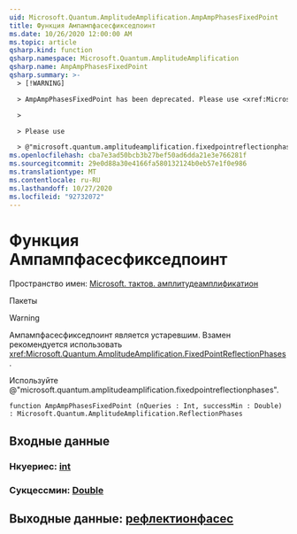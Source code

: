 ```yaml
---
uid: Microsoft.Quantum.AmplitudeAmplification.AmpAmpPhasesFixedPoint
title: Функция Ампампфасесфикседпоинт
ms.date: 10/26/2020 12:00:00 AM
ms.topic: article
qsharp.kind: function
qsharp.namespace: Microsoft.Quantum.AmplitudeAmplification
qsharp.name: AmpAmpPhasesFixedPoint
qsharp.summary: >-
  > [!WARNING]

  > AmpAmpPhasesFixedPoint has been deprecated. Please use <xref:Microsoft.Quantum.AmplitudeAmplification.FixedPointReflectionPhases> instead.

  >

  > Please use

  > @"microsoft.quantum.amplitudeamplification.fixedpointreflectionphases".
ms.openlocfilehash: cba7e3ad50bcb3b27bef50ad6dda21e3e766281f
ms.sourcegitcommit: 29e0d88a30e4166fa580132124b0eb57e1f0e986
ms.translationtype: MT
ms.contentlocale: ru-RU
ms.lasthandoff: 10/27/2020
ms.locfileid: "92732072"
---
```

# <a name="ampampphasesfixedpoint-function"></a>Функция Ампампфасесфикседпоинт

Пространство имен: [Microsoft. тактов. амплитудеамплификатион](xref:Microsoft.Quantum.AmplitudeAmplification)

Пакеты [](https://nuget.org/packages/)


> [!WARNING]
> Ампампфасесфикседпоинт является устаревшим. Взамен рекомендуется использовать <xref:Microsoft.Quantum.AmplitudeAmplification.FixedPointReflectionPhases>.
>
> Используйте @"microsoft.quantum.amplitudeamplification.fixedpointreflectionphases".



```qsharp
function AmpAmpPhasesFixedPoint (nQueries : Int, successMin : Double) : Microsoft.Quantum.AmplitudeAmplification.ReflectionPhases
```


## <a name="input"></a>Входные данные

### <a name="nqueries--int"></a>Нкуериес: [int](xref:microsoft.quantum.lang-ref.int)




### <a name="successmin--double"></a>Сукцессмин: [Double](xref:microsoft.quantum.lang-ref.double)





## <a name="output--reflectionphases"></a>Выходные данные: [рефлектионфасес](xref:Microsoft.Quantum.AmplitudeAmplification.ReflectionPhases)

